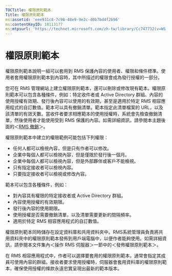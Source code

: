 ```yaml
---
TOCTitle: 權限原則範本
Title: 權限原則範本
ms:assetid: 'eee931c8-7c98-48e9-9e2c-d0b7bd4f2b96'
ms:contentKeyID: 18113177
ms:mtpsurl: 'https://technet.microsoft.com/zh-tw/library/Cc747732(v=WS.10)'
---
```


權限原則範本
============

權限原則範本說明一組可以套用到 RMS 保護內容的使用者、權限和條件標準。使用者套用權限原則範本到內容時，其中所描述的權限會成為發行授權的一部分。

您可在 RMS 管理網站上建立權限原則範本，還可以刪除或修改現有範本。權限原則範本可以包含各種條件，例如：特定收件者或 Active Directory 群組、內容的使用授權有效期、發行後內容可以使用的有效期，甚至是適用於特定 RMS 相容應用程式的自訂數值。範本可以具有撤銷清單。範本指定此清單檔案的 URL，以及該清單的有效天數。當收件者要求相應範本的使用授權時，系統會先檢查撤銷清單，然後使用者才能使用受到 RMS 保護的內容。如需詳細資訊，請參閱本主題後面的＜[RMS 撤銷](https://technet.microsoft.com/72689f90-f3c5-4b61-94ea-d825f3199b3b)＞。

權限原則範本中建立的權限範例可能包括下列權限：

-   任何人都可以檢視內容，但是只有作者可以修改。
-   企業中每個人都可以檢視內容，但是僅限於發行後一個月。
-   企業中每個人都可以檢視內容，但是外部夥伴或客戶不能檢視。
-   只有指定接收者可以檢視內容。
-   只要指定接收者可以檢視或修改內容。

範本可以包含各種條件，例如：

-   對內容具有權限的特定接收者或 Active Directory 群組。
-   內容使用授權的有效期限。
-   發行後內容的使用期限。
-   使用授權是否需要撤銷清單，以及清單需要更新的間隔頻率。
-   適用於特定 RMS 相容應用程式的自訂數值。

權限原則範本同時儲存在設定資料庫和共用資料夾中。RMS系統管理員負責將共用資料夾中的權限原則範本發佈到用戶端電腦中，以便作者能夠使用。如需詳細資訊，請參閱本文件集內＜操作 RMS 伺服器＞一節中的＜發佈權限原則範本＞。

在 RMS 相容應用程式中，作者可以選擇要套用的權限原則範本，通常會指定其成員可使用內容的群組。接收者要求使用授權時，伺服器會套用資料庫的權限原則範本，確保使用授權的條款永遠忠實呈現出最新的範本版本。
